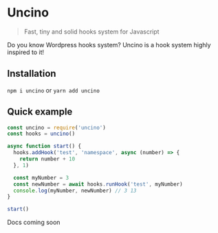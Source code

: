 # Uncino

> Fast, tiny and solid hooks system for Javascript

Do you know Wordpress hooks system? Uncino is a hook system highly inspired to it!

## Installation

`npm i uncino` or `yarn add uncino`

## Quick example

```js index.js
const uncino = require('uncino')
const hooks = uncino()

async function start() {
  hooks.addHook('test', 'namespace', async (number) => {
    return number + 10
  }, 1)

  const myNumber = 3
  const newNumber = await hooks.runHook('test', myNumber)
  console.log(myNumber, newNumber) // 3 13
}

start()
```

Docs coming soon